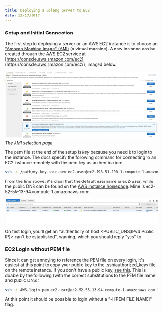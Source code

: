```yaml
---
title: Deploying a Golang Server to EC2
date: 12/17/2017
---
```


### Setup and Initial Connection

The first step to deploying a server on an AWS EC2 instance is to choose an ["Amazon Machine Image" (AMI)](https://en.wikipedia.org/wiki/Amazon_Machine_Image) (a virtual machine). A new instance can be created through the AWS EC2 service at [https://console.aws.amazon.com/ec2](https://console.aws.amazon.com/ec2/), imaged below.

![AMI choice page](1.JPG)
*The AMI selection page*

The pem file at the end of the setup is *key* because you need it to login to the instance. The docs specify the following command for connecting to an EC2 instance remotely with the pem key as authentication:

```bash
ssh -i /path/my-key-pair.pem ec2-user@ec2-198-51-100-1.compute-1.amazonaws.com
```

From the line above, it's clear that the default username is ec2-user, while the public DNS can be found on the [AWS instance homepage](https://console.aws.amazon.com/ec2/). Mine is ec2-52-55-13-94.compute-1.amazonaws.com:

![Public DNS](2.JPG)

On first login, you'll get an "authenticity of host <PUBLIC_DNS(IPv4 Public IP)> can't be established", warning, which you should reply "yes" to.

### EC2 Login without PEM file

Since it can get annoying to reference the PEM file on every login, it's easiest at this point to copy your public key to the .ssh/authorized_keys file on the remote instance. If you don't have a public key, [see this](https://git-scm.com/book/en/v2/Git-on-the-Server-Generating-Your-SSH-Public-Key). This is doable by the following (with the correct substitutions to the PEM file name and public DNS): 

```bash
ssh -i AWS-login.pem ec2-user@ec2-52-55-13-94.compute-1.amazonaws.com "echo \"`cat ~/.ssh/id_rsa.pub`\" >> .ssh/authorized_keys"
```

At this point it should be possible to login without a "-i [PEM FILE NAME]" flag.
